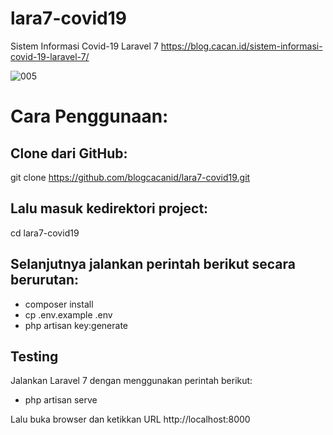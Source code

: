 # lara7-covid19
Sistem Informasi Covid-19 Laravel 7
https://blog.cacan.id/sistem-informasi-covid-19-laravel-7/

![005](https://user-images.githubusercontent.com/51890752/78867978-402d7900-7a6c-11ea-928c-5a91a35d81e6.jpg)

# Cara Penggunaan:

## Clone dari GitHub:
git clone https://github.com/blogcacanid/lara7-covid19.git

## Lalu masuk kedirektori project:
cd lara7-covid19

## Selanjutnya jalankan perintah berikut secara berurutan:
- composer install
- cp .env.example .env
- php artisan key:generate

## Testing
Jalankan Laravel 7 dengan menggunakan perintah berikut:
- php artisan serve

Lalu buka browser dan ketikkan URL http://localhost:8000

